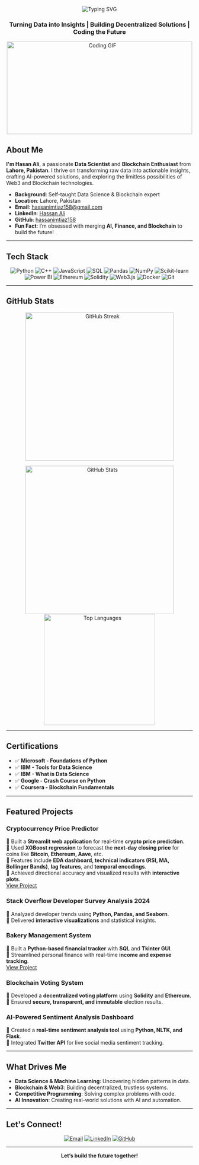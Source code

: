 <p align="center">
  <img src="https://readme-typing-svg.herokuapp.com?font=Fira+Code&size=28&pause=1000&color=00FF99¢er=true&vCenter=true&width=500&lines=Hi,+I'm+Hasan+Ali!;Data+Scientist!+;Blockchain+Innovator!;Python+Developer!" alt="Typing SVG" />
</p>

<h3 align="center">Turning Data into Insights | Building Decentralized Solutions | Coding the Future</h3>

<p align="center">
  <img src="https://media.giphy.com/media/L1R1tvI9svkIWwpVYr/giphy.gif" width="500" height="250" alt="Coding GIF"/>
</p>

##  About Me

 **I'm Hasan Ali**, a passionate **Data Scientist** and **Blockchain Enthusiast** from **Lahore, Pakistan**. I thrive on transforming raw data into actionable insights, crafting AI-powered solutions, and exploring the limitless possibilities of Web3 and Blockchain technologies.

-  **Background**: Self-taught Data Science & Blockchain expert  
-  **Location**: Lahore, Pakistan  
-  **Email**: [hassanimtiaz158@gmail.com](mailto:hassanimtiaz158@gmail.com)  
-  **LinkedIn**: [Hassan Ali](https://www.linkedin.com/in/hassan-ali-61580629a)  
-  **GitHub**: [hassanimtiaz158](https://github.com/hassanimtiaz158)  
-  **Fun Fact**: I’m obsessed with merging **AI, Finance, and Blockchain** to build the future!  

---

##  Tech Stack

<p align="center">
  <img src="https://img.shields.io/badge/Python-3776AB?style=flat-square&logo=python&logoColor=white" alt="Python"/>
  <img src="https://img.shields.io/badge/C++-00599C?style=flat-square&logo=c%2B%2B&logoColor=white" alt="C++"/>
  <img src="https://img.shields.io/badge/JavaScript-F7DF1E?style=flat-square&logo=javascript&logoColor=black" alt="JavaScript"/>
  <img src="https://img.shields.io/badge/SQL-4479A1?style=flat-square&logo=postgresql&logoColor=white" alt="SQL"/>
  <img src="https://img.shields.io/badge/Pandas-150458?style=flat-square&logo=pandas&logoColor=white" alt="Pandas"/>
  <img src="https://img.shields.io/badge/NumPy-013243?style=flat-square&logo=numpy&logoColor=white" alt="NumPy"/>
  <img src="https://img.shields.io/badge/Scikit--learn-F7931E?style=flat-square&logo=scikit-learn&logoColor=white" alt="Scikit-learn"/>
  <img src="https://img.shields.io/badge/Power%20BI-F2C811?style=flat-square&logo=powerbi&logoColor=black" alt="Power BI"/>
  <img src="https://img.shields.io/badge/Ethereum-3C3C3D?style=flat-square&logo=ethereum&logoColor=white" alt="Ethereum"/>
  <img src="https://img.shields.io/badge/Solidity-363636?style=flat-square&logo=solidity&logoColor=white" alt="Solidity"/>
  <img src="https://img.shields.io/badge/Web3.js-F16822?style=flat-square&logo=web3dotjs&logoColor=white" alt="Web3.js"/>
  <img src="https://img.shields.io/badge/Docker-2496ED?style=flat-square&logo=docker&logoColor=white" alt="Docker"/>
  <img src="https://img.shields.io/badge/Git-F05032?style=flat-square&logo=git&logoColor=white" alt="Git"/>
</p>

---

##  GitHub Stats

<p align="center">
  <img src="https://github-readme-streak-stats.herokuapp.com/?user=hassanimtiaz158&theme=onedark&hide_border=true" alt="GitHub Streak" width="400"/>
</p>
<p align="center">
  <img src="https://github-readme-stats.vercel.app/api?username=hassanimtiaz158&show_icons=true&theme=onedark&hide_border=true" alt="GitHub Stats" width="400"/>
  <img src="https://github-readme-stats.vercel.app/api/top-langs/?username=hassanimtiaz158&layout=compact&theme=onedark&hide_border=true" alt="Top Languages" width="300"/>
</p>

---

##  Certifications

- ✅ **Microsoft - Foundations of Python**  
- ✅ **IBM - Tools for Data Science**  
- ✅ **IBM - What is Data Science**  
- ✅ **Google - Crash Course on Python**  
- ✅ **Coursera - Blockchain Fundamentals**  

---

##  Featured Projects

###  **Cryptocurrency Price Predictor**  
🔹 Built a **Streamlit web application** for real-time **crypto price prediction**.  
🔹 Used **XGBoost regression** to forecast the **next-day closing price** for coins like **Bitcoin, Ethereum, Aave**, etc.  
🔹 Features include **EDA dashboard, technical indicators (RSI, MA, Bollinger Bands)**, **lag features**, and **temporal encodings**.  
🔹 Achieved directional accuracy and visualized results with **interactive plots**.  
[View Project](https://github.com/hassanimtiaz158/CryptoMarketTrendAnalysis)

###  **Stack Overflow Developer Survey Analysis 2024**  
🔹 Analyzed developer trends using **Python, Pandas, and Seaborn**.  
🔹 Delivered **interactive visualizations** and statistical insights.  

###  **Bakery Management System**  
🔹 Built a **Python-based financial tracker** with **SQL** and **Tkinter GUI**.  
🔹 Streamlined personal finance with real-time **income and expense tracking**.  
[View Project](https://github.com/hassanimtiaz158/Bakery-Management-System)  

###  **Blockchain Voting System**  
🔹 Developed a **decentralized voting platform** using **Solidity** and **Ethereum**.  
🔹 Ensured **secure, transparent, and immutable** election results.   

###  **AI-Powered Sentiment Analysis Dashboard**  
🔹 Created a **real-time sentiment analysis tool** using **Python, NLTK, and Flask**.  
🔹 Integrated **Twitter API** for live social media sentiment tracking.   

---

##  What Drives Me

-  **Data Science & Machine Learning**: Uncovering hidden patterns in data.  
-  **Blockchain & Web3**: Building decentralized, trustless systems.  
-  **Competitive Programming**: Solving complex problems with code.  
-  **AI Innovation**: Creating real-world solutions with AI and automation.  

---

##  Let's Connect!

<p align="center">
  <a href="mailto:hassanimtiaz158@gmail.com"><img src="https://img.shields.io/badge/Email-hassanimtiaz158@gmail.com-red?style=flat-square&logo=gmail&logoColor=white" alt="Email"/></a>
  <a href="https://www.linkedin.com/in/hassan-ali-61580629a"><img src="https://img.shields.io/badge/LinkedIn-Connect-0A66C2?style=flat-square&logo=linkedin&logoColor=white" alt="LinkedIn"/></a>
  <a href="https://github.com/hassanimtiaz158"><img src="https://img.shields.io/badge/GitHub-Follow-181717?style=flat-square&logo=github&logoColor=white" alt="GitHub"/></a>
</p>

---

<p align="center">
  <b>Let’s build the future together! </b>
</p>
